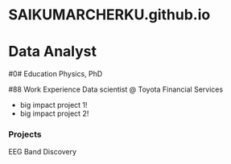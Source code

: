 # SAIKUMARCHERKU.github.io

# Data Analyst

#0# Education
Physics, PhD

#88 Work Experience
Data scientist @ Toyota Financial Services
- big impact project 1!
- big impact project 2!

### Projects
EEG Band Discovery
